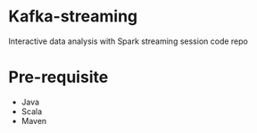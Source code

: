 # Kafka-streaming
Interactive data analysis with Spark streaming session code repo

# Pre-requisite

* Java
* Scala
* Maven
